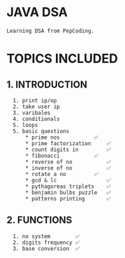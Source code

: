# JAVA DSA

```
Learning DSA from PepCoding.
```
# TOPICS INCLUDED

## 1. INTRODUCTION

      1. print ip/op
      2. take user ip
      3. varibales
      4. conditionals
      5. loops
      5. basic questions
          * prime nos	        ✅
          * prime factorization 	✅
          * count digits in         ✅
          * fibonacci	        ✅
          * reverse of no	        ✅
          * inverse of no	        ✅
          * rotate a no	        ✅
          * gcd & lc                ✅
          * pythagoreas triplets	✅
          * benjamin bulbs puzzle	✅
          * patterns printing       ✅

## 2. FUNCTIONS
      1. no system	      ✅
      2. digits frequency ✅
      3. base conversion  ✅
      
